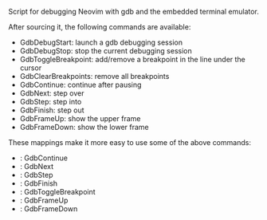 Script for debugging Neovim with gdb and the embedded terminal emulator.

After sourcing it, the following commands are available:

- GdbDebugStart: launch a gdb debugging session
- GdbDebugStop: stop the current debugging session
- GdbToggleBreakpoint: add/remove a breakpoint in the line under the cursor
- GdbClearBreakpoints: remove all breakpoints
- GdbContinue: continue after pausing
- GdbNext: step over
- GdbStep: step into
- GdbFinish: step out
- GdbFrameUp: show the upper frame
- GdbFrameDown: show the lower frame

These mappings make it more easy to use some of the above commands:

- <f8>: GdbContinue
- <f10>: GdbNext
- <f11>: GdbStep
- <f12>: GdbFinish
- <c-b>: GdbToggleBreakpoint
- <a-pageup>: GdbFrameUp
- <a-pagedown>: GdbFrameDown

